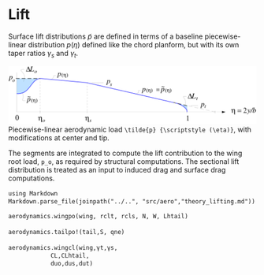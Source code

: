 # Lift

Surface lift distributions $\tilde{p}$ are defined in terms of a
baseline piecewise-linear distribution $p{\scriptstyle (\eta)}$ defined
like the chord planform, but with its own taper ratios $\gamma_s$ and
$\gamma_t$. 

![](../assets/pload.png)
Piecewise-linear aerodynamic load ``\tilde{p} {\scriptstyle (\eta)}``,
with modifications at center and tip.

The segments are integrated to compute the lift contribution to the wing root load, ``p_o``, as required by structural computations. The sectional lift distribution is treated as an input to induced drag and surface drag computations.

```@eval
using Markdown
Markdown.parse_file(joinpath("../..", "src/aero","theory_lifting.md"))
```

```@docs
aerodynamics.wingpo(wing, rclt, rcls, N, W, Lhtail)

aerodynamics.tailpo!(tail,S, qne)

aerodynamics.wingcl(wing,γt,γs,
            CL,CLhtail,
            duo,dus,dut)


```
